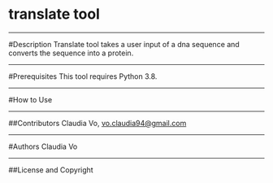# translate tool

---

#Description 
Translate tool takes a user input of a dna sequence and converts the sequence into a protein. 

---

#Prerequisites
This tool requires Python 3.8.

---

#How to Use

---

##Contributors
Claudia Vo, vo.claudia94@gmail.com

---

#Authors
Claudia Vo

---

##License and Copyright

